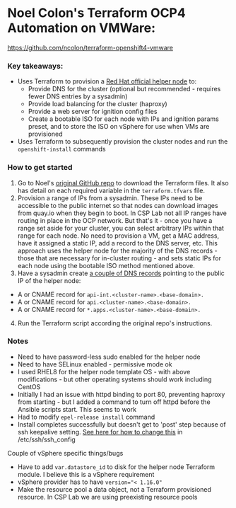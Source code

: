 # Noel Colon's Terraform OCP4 Automation on VMWare:
https://github.com/ncolon/terraform-openshift4-vmware

### Key takeaways:
- Uses Terraform to provision a [Red Hat official helper node](https://github.com/RedHatOfficial/ocp4-helpernode) to:
  - Provide DNS for the cluster (optional but recommended - requires fewer DNS entries by a sysadmin)
  - Provide load balancing for the cluster (haproxy)
  - Provide a web server for ignition config files
  - Create a bootable ISO for each node with IPs and ignition params preset, and to store the ISO on vSphere for use when VMs are provisioned
- Uses Terraform to subsequently provision the cluster nodes and run the `openshift-install` commands

### How to get started
1. Go to Noel's [original GitHub repo](https://github.com/ncolon/terraform-openshift4-vmware) to download the Terraform files. It also has detail on each required variable in the `terraform.tfvars` file.
2. Provision a range of IPs from a sysadmin. These IPs need to be accessible to the public internet so that nodes can download images from quay.io when they begin to boot. In CSP Lab not all IP ranges have routing in place in the OCP network. But that's it - once you have a range set aside for your cluster, you can select arbitrary IPs within that range for each node. No need to provision a VM, get a MAC address, have it assigned a static IP, add a record to the DNS server, etc. This approach uses the helper node for the majority of the DNS records - those that are necessary for in-cluster routing - and sets static IPs for each node using the bootable ISO method mentioned above.
3. Have a sysadmin create [a couple of DNS records](https://docs.openshift.com/container-platform/4.3/installing/installing_vsphere/installing-vsphere.html#installation-dns-user-infra_installing-vsphere) pointing to the public IP of the helper node:
  - A or CNAME record for `api-int.<cluster-name>.<base-domain>.`
  - A or CNAME record for `api.<cluster-name>.<base-domain>.`
  - A or CNAME record for `*.apps.<cluster-name>.<base-domain>.`
4. Run the Terraform script according the original repo's instructions.

### Notes
- Need to have password-less sudo enabled for the helper node
- Need to have SELinux enabled - permissive mode ok
- I used RHEL8 for the helper node template OS - with above modifications - but other operating systems should work including CentOS
- Initially I had an issue with httpd binding to port 80, preventing haproxy from starting - but I added a command to turn off httpd before the Ansible scripts start. This seems to work
- Had to modify `epel-release install` command
- Install completes successfully but doesn't get to 'post' step because of ssh keepalive setting. [See here for how to change this](https://patrickmn.com/aside/how-to-keep-alive-ssh-sessions/) in /etc/ssh/ssh_config

Couple of vSphere specific things/bugs
- Have to add `var.datastore_id` to disk for the helper node Terraform module. I believe this is a vSphere requirement
- vSphere provider has to have `version="< 1.16.0"`
- Make the resource pool a data object, not a Terraform provisioned resource. In CSP Lab we are using preexisting resource pools